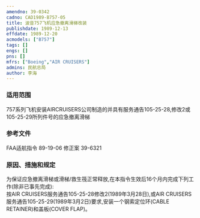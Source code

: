 ```yaml
---
amendno: 39-0342  
cadno: CAD1989-B757-05  
title: 波音757飞机应急撤离滑梯改装  
publishdate: 1989-12-13  
effdate: 1989-12-20  
acmodels: ["B757"]  
tags: []  
engs: []  
pns: []  
mfrs: ["Boeing","AIR CRUISERS"]  
admins: 民航总局  
author: 李海  
---
```

  
### 适用范围  
757系列飞机安装AIRCRUISERS公司制造的并具有服务通告105-25-28,修改2或105-25-29所列件号的应急撤离滑梯  
  
<!--more-->  
### 参考文件  
  FAA适航指令 89-19-06 修正案 39-6321  
  
### 原因、措施和规定  
   为保证应急撤离滑梯或滑梯/救生筏正常释放,在本指令生效后16个月内完成下列工作(除非已事先完成):  
    按AIR CRUISERS服务通告105-25-28修改2(1989年3月28日),或AIR CRUISERS服务通告105-25-29(1989年3月2日)要求,安装一个钢索定位环(CABLE RETAINER)和盖板(COVER FLAP)。  
